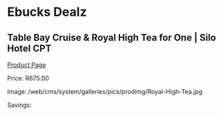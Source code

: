 
# Ebucks Dealz
## Table Bay Cruise & Royal High Tea for One | Silo Hotel CPT
[Product Page](https://www.ebucks.com/web/shop/productSelected.do?prodId=1133021113&catId=322194367)

Price: R675.00

Image: /web/cms/system/galleries/pics/prodimg/Royal-High-Tea.jpg

Savings: 


	